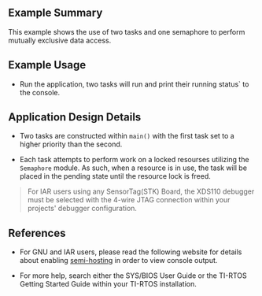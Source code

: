 ## Example Summary

This example shows the use of two tasks and one semaphore to perform
mutually exclusive data access.

## Example Usage

* Run the application, two tasks will run and print their running status` to the
console.

## Application Design Details

* Two tasks are constructed within `main()` with the first task set to a higher
  priority than the second.

*  Each task attempts to perform work on a locked resourses utilizing the
   `Semaphore` module. As such, when a resource is in use, the task will be
   placed in the pending state until the resource lock is freed.

> For IAR users using any SensorTag(STK) Board, the XDS110 debugger must be
selected with the 4-wire JTAG connection within your projects' debugger
configuration.

## References
* For GNU and IAR users, please read the following website for details
  about enabling [semi-hosting](http://processors.wiki.ti.com/index.php/TI-RTOS_Examples_SemiHosting)
  in order to view console output.

* For more help, search either the SYS/BIOS User Guide or the TI-RTOS
Getting Started Guide within your TI-RTOS installation.